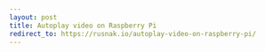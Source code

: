 ```yaml
---
layout: post
title: Autoplay video on Raspberry Pi
redirect_to: https://rusnak.io/autoplay-video-on-raspberry-pi/
---
```

